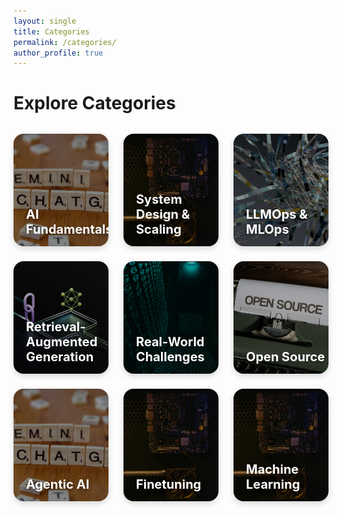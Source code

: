 ```yaml
---
layout: single
title: Categories
permalink: /categories/
author_profile: true
---
```


<style>
.categories-grid {
  display: grid;
  grid-template-columns: repeat(3, 1fr);
  gap: 1.5rem;
  margin-top: 2rem;
  max-width: 1200px;
  margin-left: auto;
  margin-right: auto;
}

@media (max-width: 768px) {
  .categories-grid {
    grid-template-columns: repeat(2, 1fr);
  }
}

@media (max-width: 480px) {
  .categories-grid {
    grid-template-columns: 1fr;
  }
}

.category-card {
  position: relative;
  overflow: hidden;
  border-radius: 16px;
  box-shadow: 0 4px 10px rgba(0,0,0,0.15);
  transition: transform 0.3s ease, box-shadow 0.3s ease;
}

.category-card:hover {
  transform: translateY(-5px);
  box-shadow: 0 8px 20px rgba(0,0,0,0.25);
}

.category-card img {
  width: 100%;
  height: 180px;
  object-fit: cover;
  display: block;
  filter: brightness(70%);
  transition: filter 0.3s ease;
}

.category-card:hover img {
  filter: brightness(55%);
}

.category-name {
  position: absolute;
  bottom: 15px;
  left: 20px;
  color: #fff;
  font-size: 1.25rem;
  font-weight: 700;
  text-shadow: 0 2px 6px rgba(0,0,0,0.5);
}
</style>

<h1>Explore Categories</h1>

<div class="categories-grid" id="categories-grid">

  <!-- AI Fundamentals Category Card -->
  <a href="/categories/ai-fundamentals" class="category-card">
    <img src="/assets/images/categories/ai-fundamentals.jpg" alt="AI Fundamentals">
    <div class="category-name">AI Fundamentals</div>
  </a>

  <!-- System Design & Scaling Category Card -->
  <a href="/categories/system-design" class="category-card">
    <img src="/assets/images/categories/system-design.jpg" alt="System Design & Scaling">
    <div class="category-name">System Design & Scaling</div>
  </a>

  <!-- LLMOps & MLOps Category Card -->
  <a href="/categories/llmops" class="category-card">
    <img src="/assets/images/categories/llmops.jpg" alt="LLMOps & MLOps">
    <div class="category-name">LLMOps & MLOps</div>
  </a>

  <!-- RAG & Agentic AI Category Card -->
  <a href="/categories/rag-agents" class="category-card">
    <img src="/assets/images/categories/rag.jpg" alt="Retrieval-Augmented Generation">
    <div class="category-name">Retrieval-Augmented Generation</div>
  </a>

  <!-- Real-World Challenges Category Card -->
  <a href="/categories/real-world" class="category-card">
    <img src="/assets/images/categories/real-world.jpg" alt="Real-World Challenges">
    <div class="category-name">Real-World Challenges</div>
  </a>

  <!-- Open Source Category Card -->
  <a href="/categories/open-source" class="category-card">
    <img src="/assets/images/categories/open-source.jpg" alt="Open Source">
    <div class="category-name">Open Source</div>
  </a>

  <!-- Agentic AI Category Card - Updated to fix HTMLProofer validation -->
  <a href="/categories/agentic-ai" class="category-card">
    <img src="/assets/images/categories/agenticai.jpg" alt="Agentic AI">
    <div class="category-name">Agentic AI</div>
  </a>

  <a href="/categories/finetuning" class="category-card">
    <img src="/assets/images/categories/finetuning.jpg" alt="Finetuning">
    <div class="category-name">Finetuning</div>
  </a>

  <a href="/categories/machine-learning" class="category-card" id="machine-learning">
    <img src="/assets/images/categories/system-design.jpg" alt="Machine Learning">
    <div class="category-name">Machine Learning</div>
  </a>

</div>
